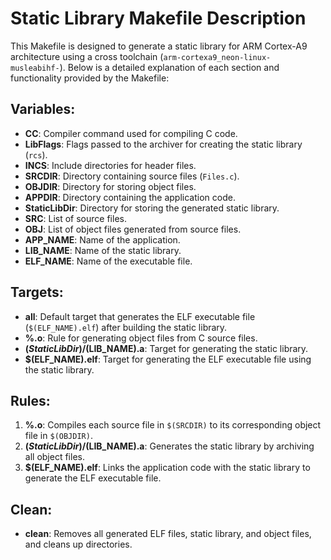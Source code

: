 # Static Library Makefile Description

This Makefile is designed to generate a static library for ARM Cortex-A9 architecture using a cross toolchain (`arm-cortexa9_neon-linux-musleabihf-`). Below is a detailed explanation of each section and functionality provided by the Makefile:

## Variables:

- **CC**: Compiler command used for compiling C code.
- **LibFlags**: Flags passed to the archiver for creating the static library (`rcs`).
- **INCS**: Include directories for header files.
- **SRCDIR**: Directory containing source files (`Files.c`).
- **OBJDIR**: Directory for storing object files.
- **APPDIR**: Directory containing the application code.
- **StaticLibDir**: Directory for storing the generated static library.
- **SRC**: List of source files.
- **OBJ**: List of object files generated from source files.
- **APP_NAME**: Name of the application.
- **LIB_NAME**: Name of the static library.
- **ELF_NAME**: Name of the executable file.

## Targets:

- **all**: Default target that generates the ELF executable file (`$(ELF_NAME).elf`) after building the static library.
- **%.o**: Rule for generating object files from C source files.
- **$(StaticLibDir)/$(LIB_NAME).a**: Target for generating the static library.
- **$(ELF_NAME).elf**: Target for generating the ELF executable file using the static library.

## Rules:

1. **%.o**: Compiles each source file in `$(SRCDIR)` to its corresponding object file in `$(OBJDIR)`.
2. **$(StaticLibDir)/$(LIB_NAME).a**: Generates the static library by archiving all object files.
3. **$(ELF_NAME).elf**: Links the application code with the static library to generate the ELF executable file.

## Clean:

- **clean**: Removes all generated ELF files, static library, and object files, and cleans up directories.

